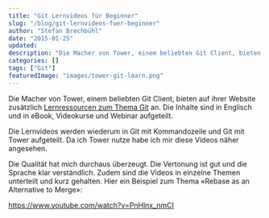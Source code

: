 ```yaml
---
title: "Git Lernvideos für Beginner"
slug: "/blog/git-lernvideos-fuer-beginner"
author: "Stefan Brechbühl"
date: "2015-01-25"
updated: 
description: "Die Macher von Tower, einem beliebten Git Client, bieten auf ihrer Website zusätzlich Lernressourcen zum Thema Git an. Die Inhalte sind in Englisch und in eBook, Videokurse und Webinar aufgeteilt."
categories: []
tags: ["Git"]
featuredImage: "images/tower-git-learn.png"
---
```

Die Macher von Tower, einem beliebten Git Client, bieten auf ihrer Website zusätzlich [Lernressourcen zum Thema Git](http://www.git-tower.com/learn/) an. Die Inhalte sind in Englisch und in eBook, Videokurse und Webinar aufgeteilt.

Die Lernvideos werden wiederum in Git mit Kommandozeile und Git mit Tower aufgeteilt. Da ich Tower nutze habe ich mir diese Videos näher angesehen.

Die Qualität hat mich durchaus überzeugt. Die Vertonung ist gut und die Sprache klar verständlich. Zudem sind die Videos in einzelne Themen unterteilt und kurz gehalten. Hier ein Beispiel zum Thema «Rebase as an Alternative to Merge»:

https://www.youtube.com/watch?v=PnHlnx_nmCI
